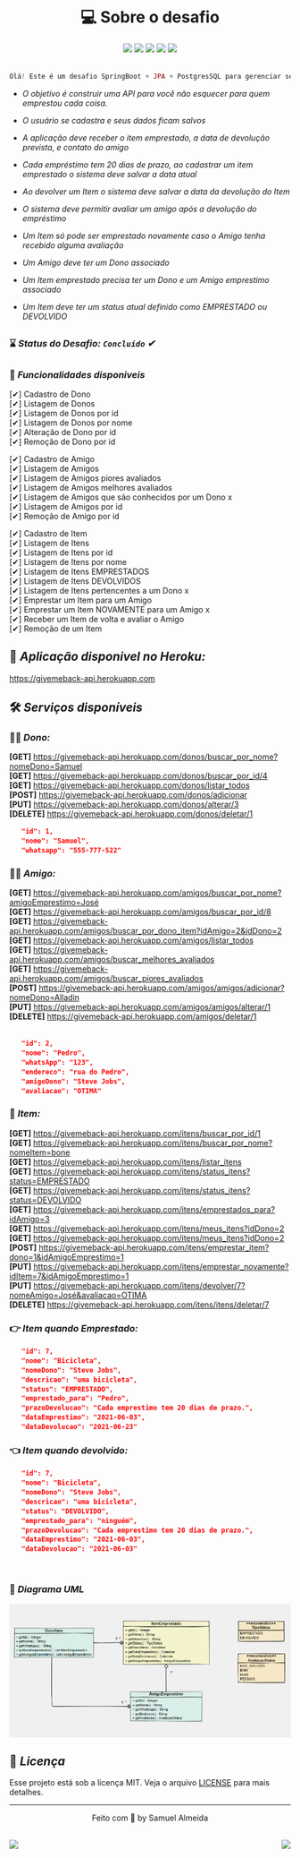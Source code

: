 <h1 align="center"> 💻 Sobre o desafio </h1> 

<div align="center" > 
    <img src="https://img.shields.io/badge/Java-ED8B00?style=for-the-badge&logo=java&logoColor=white"/>
    <img src="https://img.shields.io/badge/Spring-6DB33F?style=for-the-badge&logo=spring&logoColor=white"/>
    <img src="https://img.shields.io/badge/Insomnia-5849be?style=for-the-badge&logo=Insomnia&logoColor=white"/>
    <img src="https://img.shields.io/badge/Heroku-430098?style=for-the-badge&logo=heroku&logoColor=white"/>
    <img src="https://img.shields.io/badge/PostgreSQL-316192?style=for-the-badge&logo=postgresql&logoColor=white"/>
</div>

<br> 

```php 
Olá! Este é um desafio SpringBoot + JPA + PostgresSQL para gerenciar seus pertences emprestados!
```

<i>
    
 * O objetivo é construir uma API para você não esquecer para quem emprestou cada coisa.

 * O usuário se cadastra e seus dados ficam salvos

 * A aplicação deve receber o item emprestado, a data de devolução prevista, e contato do amigo

 * Cada empréstimo tem 20 dias de prazo, ao cadastrar um item emprestado o sistema deve salvar a data atual

 * Ao devolver um Item o sistema deve salvar a data da devolução do Item 

 * O sistema deve permitir avaliar um amigo após a devolução do empréstimo

 * Um Item só pode ser emprestado novamente caso o Amigo tenha recebido alguma avaliação

 * Um Amigo deve ter um Dono associado

 * Um Item emprestado precisa ter um Dono e um Amigo emprestimo associado
    

 * Um Item deve ter um status atual definido como EMPRESTADO ou DEVOLVIDO
</i>
 
##

### ⌛ <i>Status do Desafio: **`Concluido`** ✔</i>
 
##

  
 ### 🚀 <i>Funcionalidades disponiveis</i>
 
 [✔] Cadastro de Dono
 <br> 
 [✔] Listagem de Donos
 <br> 
 [✔] Listagem de Donos por id
 <br> 
 [✔] Listagem de Donos por nome
 <br> 
 [✔] Alteração de Dono por id
 <br> 
 [✔] Remoção de Dono por id

 [✔] Cadastro de Amigo
 <br> 
 [✔] Listagem de Amigos
 <br> 
 [✔] Listagem de Amigos piores avaliados
 <br> 
 [✔] Listagem de Amigos melhores avaliados
 <br> 
 [✔] Listagem de Amigos que são conhecidos por um Dono x
 <br> 
 [✔] Listagem de Amigos por id
 <br> 
 [✔] Remoção de Amigo por id
 
 [✔] Cadastro de Item
 <br> 
 [✔] Listagem de Itens 
 <br> 
 [✔] Listagem de Itens por id
 <br> 
 [✔] Listagem de Itens por nome
 <br> 
 [✔] Listagem de Itens EMPRESTADOS
 <br> 
 [✔] Listagem de Itens DEVOLVIDOS
 <br> 
 [✔] Listagem de Itens pertencentes a um Dono x
 <br> 
 [✔] Emprestar um Item para um Amigo
 <br> 
 [✔] Emprestar um Item NOVAMENTE para um Amigo x
 <br> 
 [✔] Receber um Item de volta e avaliar o Amigo
 <br> 
 [✔] Remoção de um Item

## 🥇 <i>Aplicação disponivel no Heroku:</i>

https://givemeback-api.herokuapp.com

## 🛠  <i>Serviços disponíveis</i> 

### 👨‍💻 <i>Dono:</i>

**[GET]** https://givemeback-api.herokuapp.com/donos/buscar_por_nome?nomeDono=Samuel 
<br>
**[GET]** https://givemeback-api.herokuapp.com/donos/buscar_por_id/4
<br>
**[GET]** https://givemeback-api.herokuapp.com/donos/listar_todos
<br>
**[POST]** https://givemeback-api.herokuapp.com/donos/adicionar
<br>
**[PUT]** https://givemeback-api.herokuapp.com/donos/alterar/3
<br>
**[DELETE]** https://givemeback-api.herokuapp.com/donos/deletar/1

```json
   "id": 1,
   "nome": "Samuel",
   "whatsapp": "555-777-522"
``` 

### 🙅‍♂️ <i>Amigo:</i>

**[GET]** https://givemeback-api.herokuapp.com/amigos/buscar_por_nome?amigoEmprestimo=José
<br>
**[GET]** https://givemeback-api.herokuapp.com/amigos/buscar_por_id/8
<br>
**[GET]** https://givemeback-api.herokuapp.com/amigos/buscar_por_dono_item?idAmigo=2&idDono=2
<br>
**[GET]** https://givemeback-api.herokuapp.com/amigos/listar_todos
<br>
**[GET]** https://givemeback-api.herokuapp.com/amigos/buscar_melhores_avaliados
<br>
**[GET]** https://givemeback-api.herokuapp.com/amigos/buscar_piores_avaliados
<br>
**[POST]** https://givemeback-api.herokuapp.com/amigos/amigos/adicionar?nomeDono=Alladin
<br>
**[PUT]** https://givemeback-api.herokuapp.com/amigos/amigos/alterar/1
<br>
**[DELETE]** https://givemeback-api.herokuapp.com/amigos/deletar/1

```json

   "id": 2,
   "nome": "Pedro",
   "whatsApp": "123",
   "endereco": "rua do Pedro",
   "amigoDono": "Steve Jobs",
   "avaliacao": "OTIMA"
``` 

### 🎁 <i>Item:</i>

**[GET]** https://givemeback-api.herokuapp.com/itens/buscar_por_id/1
<br>
**[GET]** https://givemeback-api.herokuapp.com/itens/buscar_por_nome?nomeItem=bone
<br>
**[GET]** https://givemeback-api.herokuapp.com/itens/listar_itens
<br>
**[GET]** https://givemeback-api.herokuapp.com/itens/status_itens?status=EMPRESTADO
<br>
**[GET]** https://givemeback-api.herokuapp.com/itens/status_itens?status=DEVOLVIDO
<br>
**[GET]** https://givemeback-api.herokuapp.com/itens/emprestados_para?idAmigo=3
<br>
**[GET]** https://givemeback-api.herokuapp.com/itens/meus_itens?idDono=2
<br>
**[GET]** https://givemeback-api.herokuapp.com/itens/meus_itens?idDono=2
<br>
**[POST]** https://givemeback-api.herokuapp.com/itens/emprestar_item?dono=1&idAmigoEmprestimo=1
<br>
**[PUT]** https://givemeback-api.herokuapp.com/itens/emprestar_novamente?idItem=7&idAmigoEmprestimo=1
<br>
**[PUT]** https://givemeback-api.herokuapp.com/itens/devolver/7?nomeAmigo=José&avaliacao=OTIMA
<br>
**[DELETE]** https://givemeback-api.herokuapp.com/itens/itens/deletar/7


### 👉 <i>Item quando Emprestado:</i>

```json
   "id": 7,
   "nome": "Bicicleta",
   "nomeDono": "Steve Jobs",
   "descricao": "uma bicicleta",
   "status": "EMPRESTADO",
   "emprestado_para": "Pedro",
   "prazoDevolucao": "Cada emprestimo tem 20 dias de prazo.",
   "dataEmprestimo": "2021-06-03",
   "dataDevolucao": "2021-06-23"
```

### 👈 <i>Item quando devolvido:</i>

```json
   "id": 7,
   "nome": "Bicicleta",
   "nomeDono": "Steve Jobs",
   "descricao": "uma bicicleta",
   "status": "DEVOLVIDO",
   "emprestado_para": "ninguém",
   "prazoDevolucao": "Cada emprestimo tem 20 dias de prazo.",
   "dataEmprestimo": "2021-06-03",
   "dataDevolucao": "2021-06-03"
```
<br>

### 🎯 <i>Diagrama UML</i>
<img align="center" src="https://github.com/samuelalmeida95/giveMeBack-api/blob/main/diagramaUML.png"></img>

## 📝 <i>Licença</i>

Esse projeto está sob a licença MIT.  Veja o arquivo <a href="https://github.com/samuelalmeida95/giveMeBack-api/blob/main/LICENSE">LICENSE</a> para mais detalhes.

<hr>
<p align="center">Feito com 💚 by Samuel Almeida</p>

<br>
<div align="right">
    <img src="https://img.shields.io/badge/License-MIT-blue.svg"/>
    <img src="https://img.shields.io/badge/STATUS-CONCLUIDO-<#12EAEA>.svg" align="left"/>
</div>
   
